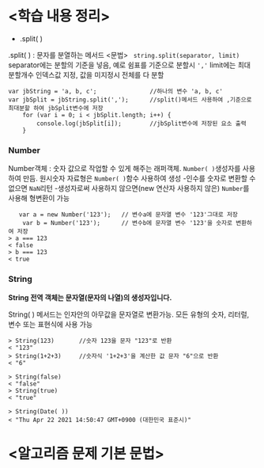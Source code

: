 # <학습 내용 정리> 
 - .split( )

  .split( ) : 문자를 분열하는 메서드
<문법>
` string.split(separator, limit)`
separator에는 분할의 기준을 넣음, 예로 쉼표를 기준으로 분할시 `','`
limit에는 최대 분할개수 인덱스값 지정, 값을 미지정시 전체를 다 분할 
```
var jbString = 'a, b, c';               //하나의 변수 'a, b, c' 
var jbSplit = jbString.split(',');      //split()메서드 사용하여 ,기준으로 최대분할 하여 jbSplit변수에 저장 
    for (var i = 0; i < jbSplit.length; i++) {  
        console.log(jbSplit[i]);        //jbSplit변수에 저장된 요소 출력 
    }
```
### Number
Number객체 : 숫자 값으로 작업할 수 있게 해주는 래퍼객체. `Number( )`생성자를 사용하여 만듬. 원시숫자 자료형은 `Number( )`함수 사용하여 생성
-인수를 숫자로 변환할 수 없으면 `NaN`리턴
-생성자로써 사용하지 않으면(new 연산자 사용하지 않은) `Number`를 사용해 형변환이 가능 

```
   var a = new Number('123');   // 변수a에 문자열 변수 '123'그대로 저장 
    var b = Number('123');      // 변수b에 문자열 변수 '123'을 숫자로 변환하여 저장 
> a === 123
< false
> b === 123
< true 
```
### String
**String 전역 객체는 문자열(문자의 나열)의 생성자입니다.**

String( ) 메서드는 인자안의 아무값을 문자열로 변환가능. 모든 유형의 숫자, 리터럴, 변수 또는 표현식에 사용 가능 
```
> String(123)       //숫자 123을 문자 "123"로 반환
< "123"
> String(1+2+3)     //숫자식 '1+2+3'을 계산한 값 문자 "6"으로 반환
< "6"
```
```
> String(false)   
< "false"
> String(true)     
< "true"
```
```
> String(Date( ))        
< "Thu Apr 22 2021 14:50:47 GMT+0900 (대한민국 표준시)"
```

# <알고리즘 문제 기본 문법>
